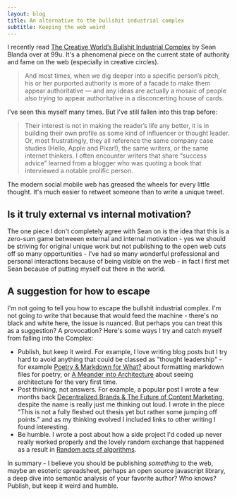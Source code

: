 ```yaml
---
layout: blog
title: An alternative to the bullshit industrial complex
subtitle: Keeping the web weird
---
```


I recently read [The Creative World’s Bullshit Industrial Complex](http://99u.com/articles/53863/the-creative-worlds-bullshit-industrial-complex) by Sean Blanda over at 99u. It's a phenomenal piece on the current state of authority and fame on the web (especially in creative circles).

>And most times, when we dig deeper into a specific person’s pitch, his or her purported authority is more of a facade to make them appear authoritative — and any ideas are actually a mosaic of people also trying to appear authoritative in a disconcerting house of cards.

I've seen this myself many times. But I've still fallen into this trap before:

>Their interest is not in making the reader’s life any better, it is in building their own profile as some kind of influencer or thought leader. Or, most frustratingly, they all reference the same company case studies (Hello, Apple and Pixar!), the same writers, or the same internet thinkers. I often encounter writers that share “success advice” learned from a blogger who was quoting a book that interviewed a notable prolific person.

The modern social mobile web has greased the wheels for every little thought. It's much easier to retweet someone than to write a unique tweet.

## Is it truly external vs internal motivation?

The one piece I don't completely agree with Sean on is the idea that this is a zero-sum game betweeen external and internal motivation - yes we should be striving for original unique work but not publishing to the open web cuts off so many opportunities - I've had so many wonderful professional and personal interactions because of being visible on the web - in fact I first met Sean because of putting myself out there in the world.

## A suggestion for how to escape

I'm not going to tell you how to escape the bullshit industrial complex. I'm not going to write that because that would feed the machine - there's no black and white here, the issue is nuanced. But perhaps you can treat this as a suggestion? A provocation? Here's some ways I try and catch myself from falling into the Complex:

- Publish, but keep it weird. For example, I love writing blog posts but I try hard to avoid anything that could be classed as "thought leadership" - for example [Poetry & Markdown for What?](http://tomcritchlow.com/2015/05/11/poetry-js/) about formatting markdown files for poetry, or [A Meander into Architecture](http://tomcritchlow.com/2015/08/24/architecture/) about seeing architecture for the very first time.
- Post thinking, not answers. For example, a popular post I wrote a few months back [Decentralized Brands & The Future of Content Marketing](http://tomcritchlow.com/2015/04/15/decentralized-brands/), despite the name is really just me thinking out loud. I wrote in the piece "This is not a fully fleshed out thesis yet but rather some jumping off points." and as my thinking evolved I included links to other writing I found interesting.
- Be humble. I wrote a post about how a side project I'd coded up never really worked properly and the lovely random exchange that happened as a result in [Random acts of algorithms](http://tomcritchlow.com/2014/12/03/random-acts-of-algorithms/).

In summary - I believe you should be publishing *something* to the web, maybe an esoteric spreadsheet, perhaps an open source javascript library, a deep dive into semantic analysis of your favorite author? Who knows? Publish, but keep it weird and humble.
 
